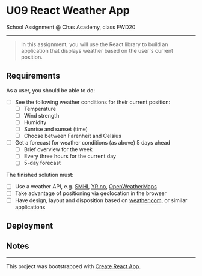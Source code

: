# U09 React Weather App

School Assignment @ Chas Academy, class FWD20

---

>In this assignment, you will use the React library to build an application that displays weather based on the user's current position.

## Requirements

As a user, you should be able to do:

- [ ] See the following weather conditions for their current position:
  - [ ] Temperature
  - [ ]  Wind strength
  - [ ] Humidity
  - [ ] Sunrise and sunset (time)
  - [ ] Choose between Farenheit and Celsius
- [ ] Get a forecast for weather conditions (as above) 5 days ahead
  - [ ] Brief overview for the week
  - [ ] Every three hours for the current day
  - [ ] 5-day forecast

The finished solution must:

- [ ] Use a weather API, e.g. [SMHI](https://opendata.smhi.se/apidocs/), [YR.no](https://api.met.no/), [OpenWeatherMaps](https://openweathermap.org/api)
- [ ] Take advantage of positioning via geolocation in the browser
- [ ] Have design, layout and disposition based on [weather.com](https://weather.com/weather/today), or similar applications

## Deployment

## Notes

---

This project was bootstrapped with [Create React App](https://github.com/facebook/create-react-app).
